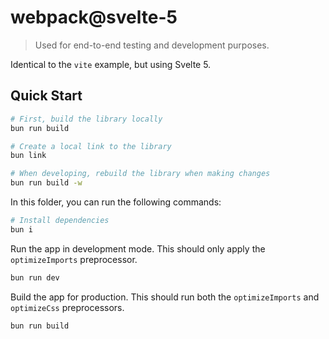 # webpack@svelte-5

> Used for end-to-end testing and development purposes.

Identical to the `vite` example, but using Svelte 5.

## Quick Start

```sh
# First, build the library locally
bun run build

# Create a local link to the library
bun link

# When developing, rebuild the library when making changes
bun run build -w
```

In this folder, you can run the following commands:

```sh
# Install dependencies
bun i
```

Run the app in development mode. This should only apply the `optimizeImports` preprocessor.

```sh
bun run dev
```

Build the app for production. This should run both the `optimizeImports` and `optimizeCss` preprocessors.

```sh
bun run build
```
